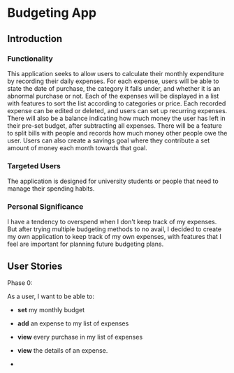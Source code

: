 # Budgeting App

## Introduction
### Functionality
This application seeks to allow users to calculate their monthly expenditure by 
recording their daily expenses.  For each expense, users will be able to state 
the date of purchase, the category it falls under, and whether it is an abnormal
purchase or not. Each of the expenses will be displayed in a list with features 
to sort the list according to categories or price. Each recorded expense can be 
edited or deleted, and users can set up recurring expenses. There will also be a 
balance indicating  how much money the user has left in their 
pre-set budget, after subtracting all expenses. There will be a feature to split bills with people 
and records how much money other people owe the user. Users can also create a savings goal
where they contribute a set amount of money each month towards that goal.

### Targeted Users
The application is designed for university students or people that need to manage their
spending habits.

### Personal Significance
I have a tendency to overspend when I don't keep track of my expenses. But after trying multiple 
budgeting methods to no avail, I decided to create my own application to keep track of my own expenses, with
features that I feel are important for planning future budgeting plans.

## User Stories

Phase 0:

As a user, I want to be able to:
- **set** my monthly budget
- **add** an expense to my list of expenses

- **view** every purchase in my list of expenses

- **view** the details of an expense.
- 


